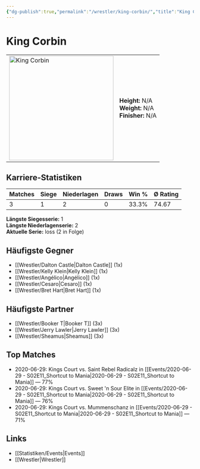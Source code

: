 ```yaml
---
{"dg-publish":true,"permalink":"/wrestler/king-corbin/","title":"King Corbin","tags":["wrestler"],"noteIcon":""}
---
```



# King Corbin

<table>
        <tr>
        <td><img src="https://github.com/CptSpaulding1980/choke-slam-wrestling/releases/download/images/King_Corbin.png" width="280" alt="King Corbin"></td>
        <td>
        <b>Height:</b> N/A<br>
        <b>Weight:</b> N/A<br>
        <b>Finisher:</b> N/A<br>
        </td>
        </tr>
        </table>
        
## Karriere-Statistiken

| Matches | Siege | Niederlagen | Draws | Win % | Ø Rating |
|---------|-------|-------------|-------|-------|-----------|
| 3 | 1 | 2 | 0 | 33.3% | 74.67 |

**Längste Siegesserie:** 1<br>**Längste Niederlagenserie:** 2<br>**Aktuelle Serie:** loss (2 in Folge)


## Häufigste Gegner
- [[Wrestler/Dalton Castle\|Dalton Castle]] (1x)
- [[Wrestler/Kelly Klein\|Kelly Klein]] (1x)
- [[Wrestler/Angélico\|Angélico]] (1x)
- [[Wrestler/Cesaro\|Cesaro]] (1x)
- [[Wrestler/Bret Hart\|Bret Hart]] (1x)

## Häufigste Partner
- [[Wrestler/Booker T\|Booker T]] (3x)
- [[Wrestler/Jerry Lawler\|Jerry Lawler]] (3x)
- [[Wrestler/Sheamus\|Sheamus]] (3x)

## Top Matches
- 2020-06-29: Kings Court vs. Saint Rebel Radicalz in [[Events/2020-06-29 - S02E11_Shortcut to Mania\|2020-06-29 - S02E11_Shortcut to Mania]] — 77%
- 2020-06-29: Kings Court vs. Sweet 'n Sour Elite in [[Events/2020-06-29 - S02E11_Shortcut to Mania\|2020-06-29 - S02E11_Shortcut to Mania]] — 76%
- 2020-06-29: Kings Court vs. Mummenschanz in [[Events/2020-06-29 - S02E11_Shortcut to Mania\|2020-06-29 - S02E11_Shortcut to Mania]] — 71%

## Links
- [[Statistiken/Events\|Events]]
- [[Wrestler\|Wrestler]]
